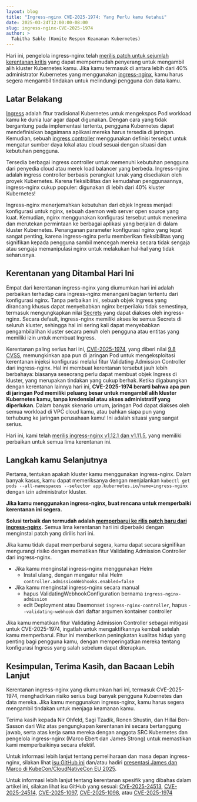 ```yaml
---
layout: blog
title: "Ingress-nginx CVE-2025-1974: Yang Perlu kamu Ketahui"
date: 2025-03-24T12:00:00-08:00
slug: ingress-nginx-CVE-2025-1974
author: >
  Tabitha Sable (Komite Respon Keamanan Kubernetes)
---
```


Hari ini, pengelola ingress-nginx telah [merilis patch untuk sejumlah kerentanan kritis](https://github.com/kubernetes/ingress-nginx/releases) yang dapat mempermudah penyerang untuk mengambil alih kluster Kubernetes kamu. Jika kamu termasuk di antara lebih dari 40% administrator Kubernetes yang menggunakan [ingress-nginx](https://github.com/kubernetes/ingress-nginx/), kamu harus segera mengambil tindakan untuk melindungi pengguna dan data kamu.

## Latar Belakang

[Ingress](/docs/concepts/services-networking/ingress/) adalah fitur tradisional Kubernetes untuk mengekspos Pod workload kamu ke dunia luar agar dapat digunakan. Dengan cara yang tidak bergantung pada implementasi tertentu, pengguna Kubernetes dapat mendefinisikan bagaimana aplikasi mereka harus tersedia di jaringan. Kemudian, sebuah [ingress controller](/docs/concepts/services-networking/ingress-controllers/) menggunakan definisi tersebut untuk mengatur sumber daya lokal atau cloud sesuai dengan situasi dan kebutuhan pengguna.

Tersedia berbagai ingress controller untuk memenuhi kebutuhan pengguna dari penyedia cloud atau merek load balancer yang berbeda. Ingress-nginx adalah ingress controller berbasis perangkat lunak yang disediakan oleh proyek Kubernetes. Karena fleksibilitas dan kemudahan penggunaannya, ingress-nginx cukup populer: digunakan di lebih dari 40% kluster Kubernetes!

Ingress-nginx menerjemahkan kebutuhan dari objek Ingress menjadi konfigurasi untuk nginx, sebuah daemon web server open source yang kuat. Kemudian, nginx menggunakan konfigurasi tersebut untuk menerima dan merutekan permintaan ke berbagai aplikasi yang berjalan di dalam kluster Kubernetes. Penanganan parameter konfigurasi nginx yang tepat sangat penting, karena ingress-nginx perlu memberikan fleksibilitas yang signifikan kepada pengguna sambil mencegah mereka secara tidak sengaja atau sengaja memanipulasi nginx untuk melakukan hal-hal yang tidak seharusnya.

## Kerentanan yang Ditambal Hari Ini

Empat dari kerentanan ingress-nginx yang diumumkan hari ini adalah perbaikan terhadap cara ingress-nginx menangani bagian tertentu dari konfigurasi nginx. Tanpa perbaikan ini, sebuah objek Ingress yang dirancang khusus dapat menyebabkan nginx berperilaku tidak semestinya, termasuk mengungkapkan nilai [Secrets](/docs/concepts/configuration/secret/) yang dapat diakses oleh ingress-nginx. Secara default, ingress-nginx memiliki akses ke semua Secrets di seluruh kluster, sehingga hal ini sering kali dapat menyebabkan pengambilalihan kluster secara penuh oleh pengguna atau entitas yang memiliki izin untuk membuat Ingress.

Kerentanan paling serius hari ini, [CVE-2025-1974](https://github.com/kubernetes/kubernetes/issues/131009), yang diberi nilai [9.8 CVSS](https://www.first.org/cvss/calculator/3-1#CVSS:3.1/AV:N/AC:L/PR:N/UI:N/S:U/C:H/I:H/A:H), memungkinkan apa pun di jaringan Pod untuk mengeksploitasi kerentanan injeksi konfigurasi melalui fitur Validating Admission Controller dari ingress-nginx. Hal ini membuat kerentanan tersebut jauh lebih berbahaya: biasanya seseorang perlu dapat membuat objek Ingress di kluster, yang merupakan tindakan yang cukup berhak. Ketika digabungkan dengan kerentanan lainnya hari ini, **CVE-2025-1974 berarti bahwa apa pun di jaringan Pod memiliki peluang besar untuk mengambil alih kluster Kubernetes kamu, tanpa kredensial atau akses administratif yang diperlukan**. Dalam banyak skenario umum, jaringan Pod dapat diakses oleh semua workload di VPC cloud kamu, atau bahkan siapa pun yang terhubung ke jaringan perusahaan kamu! Ini adalah situasi yang sangat serius.

Hari ini, kami telah [merilis ingress-nginx v1.12.1 dan v1.11.5](https://github.com/kubernetes/ingress-nginx/releases), yang memiliki perbaikan untuk semua lima kerentanan ini.

## Langkah kamu Selanjutnya

Pertama, tentukan apakah kluster kamu menggunakan ingress-nginx. Dalam banyak kasus, kamu dapat memeriksanya dengan menjalankan `kubectl get pods --all-namespaces --selector app.kubernetes.io/name=ingress-nginx` dengan izin administrator kluster.

**Jika kamu menggunakan ingress-nginx, buat rencana untuk memperbaiki kerentanan ini segera.**

**Solusi terbaik dan termudah adalah [memperbarui ke rilis patch baru dari ingress-nginx](https://kubernetes.github.io/ingress-nginx/deploy/upgrade/).** Semua lima kerentanan hari ini diperbaiki dengan menginstal patch yang dirilis hari ini.

Jika kamu tidak dapat memperbarui segera, kamu dapat secara signifikan mengurangi risiko dengan mematikan fitur Validating Admission Controller dari ingress-nginx.

* Jika kamu menginstal ingress-nginx menggunakan Helm  
  * Instal ulang, dengan mengatur nilai Helm `controller.admissionWebhooks.enabled=false`  
* Jika kamu menginstal ingress-nginx secara manual  
  * hapus ValidatingWebhookConfiguration bernama `ingress-nginx-admission`  
  * edit Deployment atau Daemonset `ingress-nginx-controller`, hapus `--validating-webhook` dari daftar argumen kontainer controller

Jika kamu mematikan fitur Validating Admission Controller sebagai mitigasi untuk CVE-2025-1974, ingatlah untuk mengaktifkannya kembali setelah kamu memperbarui. Fitur ini memberikan peningkatan kualitas hidup yang penting bagi pengguna kamu, dengan memperingatkan mereka tentang konfigurasi Ingress yang salah sebelum dapat diterapkan.

## Kesimpulan, Terima Kasih, dan Bacaan Lebih Lanjut

Kerentanan ingress-nginx yang diumumkan hari ini, termasuk CVE-2025-1974, menghadirkan risiko serius bagi banyak pengguna Kubernetes dan data mereka. Jika kamu menggunakan ingress-nginx, kamu harus segera mengambil tindakan untuk menjaga keamanan kamu.

Terima kasih kepada Nir Ohfeld, Sagi Tzadik, Ronen Shustin, dan Hillai Ben-Sasson dari Wiz atas pengungkapan kerentanan ini secara bertanggung jawab, serta atas kerja sama mereka dengan anggota SRC Kubernetes dan pengelola ingress-nginx (Marco Ebert dan James Strong) untuk memastikan kami memperbaikinya secara efektif.

Untuk informasi lebih lanjut tentang pemeliharaan dan masa depan ingress-nginx, silakan lihat [isu GitHub ini](https://github.com/kubernetes/ingress-nginx/issues/13002) dan/atau hadiri [presentasi James dan Marco di KubeCon/CloudNativeCon EU 2025](https://kccnceu2025.sched.com/event/1tcyc/).

Untuk informasi lebih lanjut tentang kerentanan spesifik yang dibahas dalam artikel ini, silakan lihat isu GitHub yang sesuai: [CVE-2025-24513](https://github.com/kubernetes/kubernetes/issues/131005), [CVE-2025-24514](https://github.com/kubernetes/kubernetes/issues/131006), [CVE-2025-1097](https://github.com/kubernetes/kubernetes/issues/131007), [CVE-2025-1098](https://github.com/kubernetes/kubernetes/issues/131008), atau [CVE-2025-1974](https://github.com/kubernetes/kubernetes/issues/131009)
